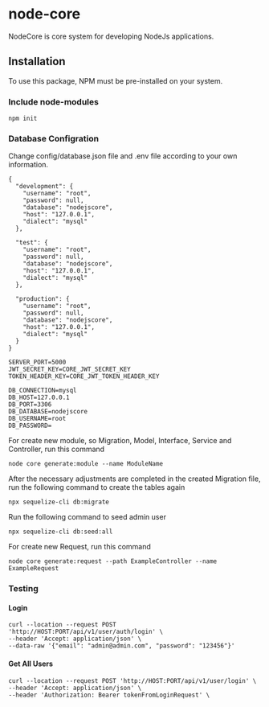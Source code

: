 # node-core

NodeCore is core system for developing NodeJs applications.

## Installation

To use this package, NPM must be pre-installed on your system.

### Include node-modules

```shell
npm init
```

### Database Configration

Change config/database.json file and .env file according to your own information.

```shell
{
  "development": {
    "username": "root",
    "password": null,
    "database": "nodejscore",
    "host": "127.0.0.1",
    "dialect": "mysql"
  },

  "test": {
    "username": "root",
    "password": null,
    "database": "nodejscore",
    "host": "127.0.0.1",
    "dialect": "mysql"
  },

  "production": {
    "username": "root",
    "password": null,
    "database": "nodejscore",
    "host": "127.0.0.1",
    "dialect": "mysql"
  }
}
```

```shell
SERVER_PORT=5000
JWT_SECRET_KEY=CORE_JWT_SECRET_KEY
TOKEN_HEADER_KEY=CORE_JWT_TOKEN_HEADER_KEY

DB_CONNECTION=mysql
DB_HOST=127.0.0.1
DB_PORT=3306
DB_DATABASE=nodejscore
DB_USERNAME=root
DB_PASSWORD=
```

For create new module, so Migration, Model, Interface, Service and Controller, run this command

```shell
node core generate:module --name ModuleName
```

After the necessary adjustments are completed in the created Migration file, run the following command to create the tables again

```shell
npx sequelize-cli db:migrate
```

Run the following command to seed admin user

```shell
npx sequelize-cli db:seed:all
```

For create new Request, run this command

```shell
node core generate:request --path ExampleController --name ExampleRequest
```

### Testing

#### Login

```shell
curl --location --request POST 'http://HOST:PORT/api/v1/user/auth/login' \
--header 'Accept: application/json' \
--data-raw '{"email": "admin@admin.com", "password": "123456"}'
```

#### Get All Users

```shell
curl --location --request POST 'http://HOST:PORT/api/v1/user/login' \
--header 'Accept: application/json' \
--header 'Authorization: Bearer tokenFromLoginRequest' \
```
